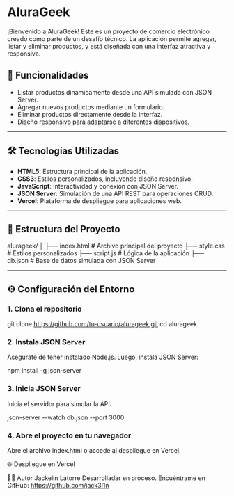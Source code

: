 # AluraGeek

¡Bienvenido a AluraGeek! Este es un proyecto de comercio electrónico creado como parte de un desafío técnico. La aplicación permite agregar, listar y eliminar productos, y está diseñada con una interfaz atractiva y responsiva.

## 🚀 Funcionalidades
- Listar productos dinámicamente desde una API simulada con JSON Server.
- Agregar nuevos productos mediante un formulario.
- Eliminar productos directamente desde la interfaz.
- Diseño responsivo para adaptarse a diferentes dispositivos.

---

## 🛠️ Tecnologías Utilizadas

- **HTML5**: Estructura principal de la aplicación.
- **CSS3**: Estilos personalizados, incluyendo diseño responsivo.
- **JavaScript**: Interactividad y conexión con JSON Server.
- **JSON Server**: Simulación de una API REST para operaciones CRUD.
- **Vercel**: Plataforma de despliegue para aplicaciones web.
---
## 📂 Estructura del Proyecto

alurageek/ │ 
├── index.html # Archivo principal del proyecto 
├── style.css # Estilos personalizados 
├── script.js # Lógica de la aplicación 
├── db.json # Base de datos simulada con JSON Server

---

## ⚙️ Configuración del Entorno
### 1. Clona el repositorio
git clone https://github.com/tu-usuario/alurageek.git
cd alurageek

### 2. Instala JSON Server
Asegúrate de tener instalado Node.js. Luego, instala JSON Server:

npm install -g json-server

### 3. Inicia JSON Server
Inicia el servidor para simular la API:

json-server --watch db.json --port 3000

### 4. Abre el proyecto en tu navegador
Abre el archivo index.html o accede al despliegue en Vercel.

🌐 Despliegue en Vercel 

👨‍💻 Autor
Jackelin Latorre
Desarrolladar en proceso.
Encuéntrame en GitHub: https://github.com/jack3l1n
